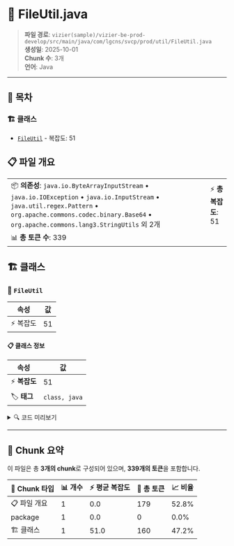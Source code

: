 # 📄 FileUtil.java

> **파일 경로**: `vizier(sample)/vizier-be-prod-develop/src/main/java/com/lgcns/svcp/prod/util/FileUtil.java`  
> **생성일**: 2025-10-01  
> **Chunk 수**: 3개  
> **언어**: Java
---

## 📑 목차

### 🏗️ 클래스
- [`FileUtil`](#class-fileutil) - 복잡도: 51

## 📋 파일 개요

| | |
|--|--|
| 📦 **의존성**: `java.io.ByteArrayInputStream` • `java.io.IOException` • `java.io.InputStream` • `java.util.regex.Pattern` • `org.apache.commons.codec.binary.Base64` • `org.apache.commons.lang3.StringUtils` 외 2개 | ⚡ **총 복잡도**: 51 |
| 📊 **총 토큰 수**: 339 |  |



## 🏗️ 클래스

### <a id="class-fileutil"></a>🎯 `FileUtil`

| 속성 | 값 |
|------|----|
| ⚡ 복잡도 | 51 |



#### 📋 클래스 정보

| 속성 | 값 |
|------|----|
| ⚡ **복잡도** | 51 || 📍 **라인 범위** | 15-15 |
| 🏷️ **태그** | `class, java` |

<details>
<summary>🔍 코드 미리보기</summary>

```java
public class FileUtil {

	public static String formatFileName(String name) {
		name = name.replaceAll("\\s", "-");
		name = name.toLowerCase();
		return name;
	}

	public static boolean checkFileFormat(String patternStr, String fileName) {
		if (StringUtils.isNotBlank(fileName)) {
			Pattern pattern = Pattern.compile(patternStr);
			return PatternUtil.matches(pattern, fileName);
		}
		return false;
	}

	public static boolean checkFileSize(int size, int sizeFile) {
		if (sizeFile > 0 && sizeFile <= size) {
			return true;
		}
		return false;
	}

	public static int getFileSize(InputStream inputStream) {
		try {
			return inputStream.available();
		} catch (IOException e) {
			log.error("Error: "+e.getMessage());
			return 0;
		}
	}

	public static byte[] getByteFromBase64(String base64) {
		...
```

**Chunk 정보**
- 🆔 **ID**: `22b2d767f90f`
- 📍 **라인**: 15-15
- 📊 **토큰**: 160
- 🏷️ **태그**: `class, java`

</details>

---





## 🧩 Chunk 요약

이 파일은 총 **3개의 chunk**로 구성되어 있으며, **339개의 토큰**을 포함합니다.

| 🧩 Chunk 타입 | 📊 개수 | ⚡ 평균 복잡도 | 📝 총 토큰 | 📈 비율 |
|---------------|--------|-------------|----------|--------|
| 📋 파일 개요 | 1 | 0.0 | 179 | 52.8% |
| package | 1 | 0.0 | 0 | 0.0% |
| 🏗️ 클래스 | 1 | 51.0 | 160 | 47.2% |

